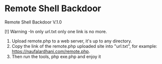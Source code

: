 # Remote Shell Backdoor
Remote Shell Backdoor V.1.0

[!] Warning
-In only url.txt only one link is no more.

1. Upload remote.php to a web server, it's up to any directory.
2. Copy the link of the remote.php uploaded site into "url.txt", for example: https://naufalardhani.com/remote.php.
3. Then run the tools, php exe.php and enjoy it
